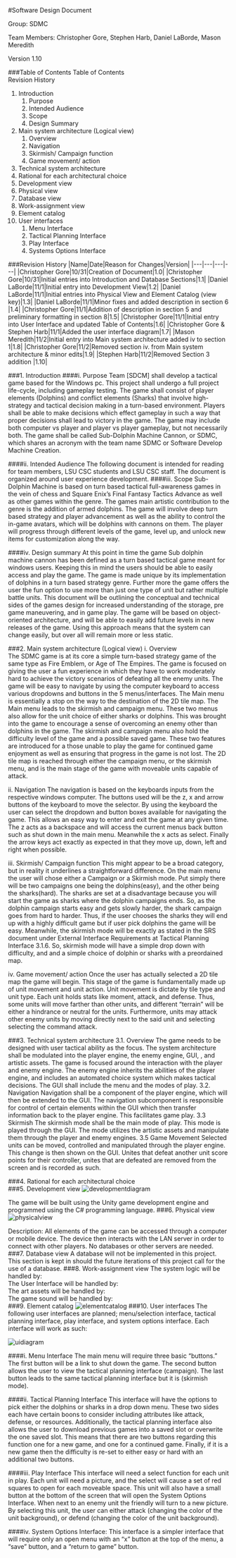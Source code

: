 #Software Design Document

Group: SDMC

Team Members: Christopher Gore, Stephen Harb, Daniel LaBorde, Mason Meredith

Version 1.10

###Table of Contents
Table of Contents  
Revision History

1. Introduction
    1. Purpose
    2. Intended Audience
    3. Scope
    4. Design Summary
2. Main system architecture (Logical view)
    1. Overview
    2. Navigation
    3. Skirmish/ Campaign function
    4. Game movement/ action
3. Technical system architecture   
4. Rational for each architectural choice    
5. Development view
6. Physical view
7. Database view
8. Work-assignment view
9. Element catalog
10. User interfaces
    1. Menu Interface
    2. Tactical Planning Interface
    3. Play Interface
    4. Systems Options Interface

###Revision History
|Name|Date|Reason for Changes|Version|
|---|---|---|---|
|Christopher Gore|10/31|Creation of Document|1.0|
|Christopher Gore|10/31|Initial entries into Introduction and Database Sections|1.1|
|Daniel LaBorde|11/1|Initial entry into Development View|1.2|
|Daniel LaBorde|11/1|Initial entries into Physical View and Element Catalog (view key)|1.3|
|Daniel LaBorde|11/1|Minor fixes and added description in section 6 |1.4|
|Christopher Gore|11/1|Addition of description in section 5 and preliminary formatting in section 8|1.5|
|Christopher Gore|11/1|Initial entry into User Interface and updated Table of Contents|1.6|
|Christopher Gore & Stephen Harb|11/1|Added the user interface diagram|1.7|
|Mason Meredith|11/2|Initial entry into Main system architecture added iv to section 1|1.8|
|Christopher Gore|11/2|Removed section iv. from Main system architecture & minor edits|1.9|
|Stephen Harb|11/2|Removed Section 3 addition |1.10|


###1. Introduction
####i. Purpose
Team [SDCM] shall develop a tactical game based for the Windows pc. This project shall undergo a full project life-cycle, including gameplay testing. The game shall consist of player elements (Dolphins) and conflict elements (Sharks) that involve high-strategy and tactical decision making in a turn-based environment. Players shall be able to make decisions which effect gameplay in such a way that proper decisions shall lead to victory in the game. The game may include both computer vs player and player vs player gameplay, but not necessarily both. The game shall be called Sub-Dolphin Machine Cannon, or SDMC, which shares an acronym with the team name SDMC or Software Develop Machine Creation.

####ii. Intended Audience
The following document is intended for reading for team members, LSU CSC students and LSU CSC staff. The document is organized around user experience development.
####iii. Scope
Sub-Dolphin Machine is based on turn based tactical full-awareness games in the vein of chess and Square Enix’s Final Fantasy Tactics Advance as well as other games within the genre. The games main artistic contribution to the genre is the addition of armed dolphins. The game will involve deep turn based strategy and player advancement as well as the ability to control the in-game avatars, which will be dolphins with cannons on them. The player will progress through different levels of the game, level up, and unlock new items for customization along the way.

####iv. Design summary
At this point in time the game Sub dolphin machine cannon has been defined as a turn based tactical game meant for windows users. Keeping this in mind the users should be able to easily access and play the game. The game is made unique by its implementation of dolphins in a turn based strategy genre. Further more the game offers the user the fun option to use more than just one type of unit but rather multiple battle units. This document will be outlining the conceptual and technical sides of the games design for increased understanding of the storage, pre game maneuvering, and in game play. The game will be based on object-oriented architecture, and will be able to easily add future levels in new releases of the game. Using this approach means that the system can change easily, but over all will remain more or less static. 

###2. Main system architecture (Logical view)
i. Overview  
The SDMC game is at its core a simple turn-based strategy game of the same type as Fire Emblem, or Age of The Empires. The game is focused on giving the user a fun experience in which they have to work moderately hard to achieve the victory scenarios of defeating all the enemy units. The game will be easy to navigate by using the computer keyboard to access various dropdowns and buttons in the 5 menus/interfaces. The Main menu is essentially a stop on the way to the destination of the 2D tile map. The Main menu leads to the skirmish and campaign menu.  These two menus also allow for the unit choice of either sharks or dolphins. This was brought into the game to encourage a sense of overcoming an enemy other than dolphins in the game. The skirmish and campaign menu also hold the difficulty level of the game and a possible saved game. These two features are introduced for a those unable to play the game for continued game enjoyment as well as ensuring that progress in the game is not lost. The 2D tile map is reached through either the campaign menu, or the skirmish menu, and is the main stage of the game with moveable units capable of attack. 

ii. Navigation 
	The navigation is based on the keyboards inputs from the respective windows computer. The buttons used will be the z, x and arrow buttons of the keyboard to move the selector. By using the keyboard the user can select the dropdown and button boxes available for navigating the game. This allows an easy way to enter and exit the game at any given time. The z acts as a backspace and will access the current menus back button such as shut down in the main menu. Meanwhile the x acts as select. Finally the arrow keys act exactly as expected in that they move up, down, left and right when possible. 

iii. Skirmish/ Campaign function
	This might appear to be a broad category, but in reality it underlines a straightforward difference. On the main menu the user will chose either a Campaign or a Skirmish mode. Put simply there will be two campaigns one being the dolphins(easy), and the other being the sharks(hard). The sharks are set at a disadvantage because you will start the game as sharks where the dolphin campaigns ends. So, as the dolphin campaign starts easy and gets slowly harder, the shark campaign goes from hard to harder. Thus, if the user chooses the sharks they will end up with a highly difficult game but if user pick dolphins the game will be easy. Meanwhile, the skirmish mode will be exactly as stated in the SRS document under External Interface Requirements at Tactical Planning Interface 3.1.6. So, skirmish mode will have a simple drop down with difficulty, and and a simple choice of dolphin or sharks with a preordained map. 

iv. Game movement/ action
Once the user has actually selected a 2D tile map the game will begin. This stage of the game is fundamentally made up of unit movement and unit action. Unit movement is dictate by tile type and unit type. Each unit holds stats like moment, attack, and defense. Thus, some units will move farther than other units, and different “terrain” will be either a hindrance or neutral for the units. Furthermore, units may attack other enemy units by moving directly next to the said unit and selecting selecting the command attack. 


###3. Technical system architecture 
3.1. Overview
The game needs to be designed with user tactical ability as the focus. The system architecture shall be modulated into the player engine, the enemy engine, GUI, , and artistic assets. The game is focused around the interaction with the player and enemy engine. The enemy engine inherits the abilities of the player engine, and includes an automated choice system which makes tactical decisions. The GUI shall include the menu and the modes of play. 
3.2. Navigation
Navigation shall be a component of the player engine, which will then be extended to the GUI. The navigation subcomponent is responsible for control of certain elements within the GUI which then transfer information back to the player engine. This facilitates game play.
3.3 Skirmish
The skirmish mode shall be the main mode of play. This mode is played through the GUI. The mode utilizes the artistic assets and manipulate them through the player and enemy engines. 
3.5 Game Movement
Selected units can be moved, controlled and manipulated through the player engine. This change is then shown on the GUI. Unites that defeat another unit score points for their controller, unites that are defeated are removed from the screen and is recorded as such.

###4. Rational for each architectural choice    
###5. Development view
![developmentdiagram](https://cloud.githubusercontent.com/assets/22534157/19913109/990cb0ea-a06d-11e6-907c-7ffbb4abeff4.png)

The game will be built using the Unity game development engine and programmed using the C# programming language. 
###6. Physical view
![physicalview](https://cloud.githubusercontent.com/assets/22534157/19913205/69c45eea-a06e-11e6-8761-6b277f97ec00.png)

Description: All elements of the game can be accessed through a computer or mobile device. The device then interacts with the LAN server in order to connect with other players. No databases or other servers are needed. 
###7. Database view
A database will not be implemented in this project.  This section is kept in should the future iterations of this project call for the use of a database.
###8. Work-assignment view
The system logic will be handled by:  
The User Interface will be handled by:  
The art assets will be handled by:  
The game sound will be handled by:  
###9. Element catalog
![elementcatalog](https://cloud.githubusercontent.com/assets/22534157/19913211/7206a266-a06e-11e6-866b-cd8abd39e8aa.png)
###10. User interfaces
The following user interfaces are planned; menu/selection interface, tactical planning interface, play interface, and system options interface. 
Each interface will work as such:

![uidiagram](https://cloud.githubusercontent.com/assets/22534157/19916626/cb7c2ae4-a089-11e6-90dc-a7ebc9f5d121.png)

####i. Menu Interface
The main menu will require three basic “buttons.” The first button will be a link to shut down the game. The second button allows the user to view the tactical planning interface (campaign). The last button leads to the same tactical planning interface but it is (skirmish mode).

####ii. Tactical Planning Interface
This interface will have the options to pick either the dolphins or sharks in a drop down menu. These two sides each have certain boons to consider including attributes like attack, defense, or resources. Additionally, the tactical planning interface also allows the user to download previous games into a saved slot or overwrite the one saved slot.  This means that there are two buttons regarding this function one for a new game, and one for a continued game.  Finally, if it is a new game then the difficulty is re-set to either easy or hard with an additional two buttons. 

####iii. Play Interface
This interface will need a select function for each unit in play. Each unit will need a picture, and the select will cause a set of red squares to open for each moveable space. This unit will also have a small button at the bottom of the screen that will open the System Options Interface. When next to an enemy unit the friendly will turn to a new picture. By selecting this unit, the user can either attack (changing the color of the unit background), or defend (changing the color of the unit background). 

####iv. System Options Interface: 
This interface is a simpler interface that will require only an open menu with an “x” button at the top of the menu, a “save” button, and a “return to game” button.
